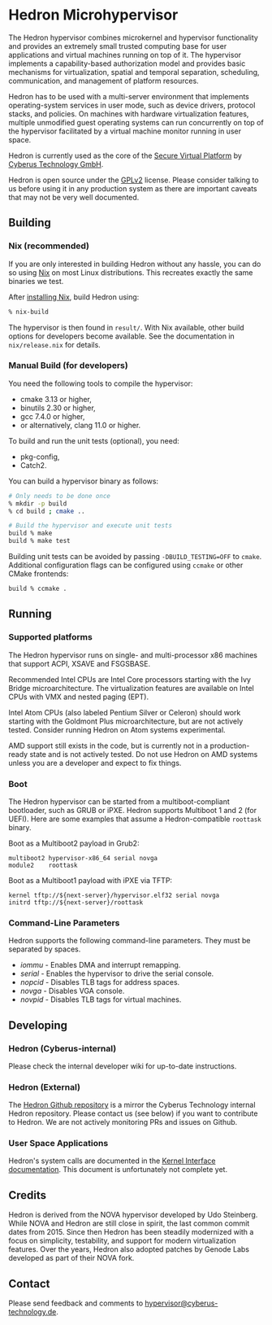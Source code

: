 # Hedron Microhypervisor

The Hedron hypervisor combines microkernel and hypervisor functionality
and provides an extremely small trusted computing base for user applications
and virtual machines running on top of it. The hypervisor implements a
capability-based authorization model and provides basic mechanisms for
virtualization, spatial and temporal separation, scheduling, communication,
and management of platform resources.

Hedron has to be used with a multi-server environment that implements
operating-system services in user mode, such as device drivers,
protocol stacks, and policies. On machines with hardware
virtualization features, multiple unmodified guest operating systems
can run concurrently on top of the hypervisor facilitated by a
virtual machine monitor running in user space.

Hedron is currently used as the core of the [Secure Virtual
Platform](https://www.cyberus-technology.de/products/svp.html) by
[Cyberus Technology GmbH](https://www.cyberus-technology.de/).

Hedron is open source under the [GPLv2](./LICENSE) license. Please
consider talking to us before using it in any production system as
there are important caveats that may not be very well documented.

## Building

### Nix (recommended)

If you are only interested in building Hedron without any hassle, you
can do so using [Nix](https://nixos.org/) on most Linux
distributions. This recreates exactly the same binaries we test.

After [installing Nix](https://nixos.org/download.html), build Hedron
using:

```sh
% nix-build
```

The hypervisor is then found in `result/`. With Nix available, other
build options for developers become available. See the documentation
in `nix/release.nix` for details.

### Manual Build (for developers)

You need the following tools to compile the hypervisor:

- cmake 3.13 or higher,
- binutils 2.30 or higher,
- gcc 7.4.0 or higher,
- or alternatively, clang 11.0 or higher.

To build and run the unit tests (optional), you need:

- pkg-config,
- Catch2.

You can build a hypervisor binary as follows:

```sh
# Only needs to be done once
% mkdir -p build
% cd build ; cmake ..

# Build the hypervisor and execute unit tests
build % make
build % make test
```

Building unit tests can be avoided by passing `-DBUILD_TESTING=OFF` to
`cmake`. Additional configuration flags can be configured using
`ccmake` or other CMake frontends:

```sh
build % ccmake .
```

## Running

### Supported platforms

The Hedron hypervisor runs on single- and multi-processor x86
machines that support ACPI, XSAVE and FSGSBASE.

Recommended Intel CPUs are Intel Core processors starting with the Ivy
Bridge microarchitecture. The virtualization features are available on
Intel CPUs with VMX and nested paging (EPT).

Intel Atom CPUs (also labeled Pentium Silver or Celeron) should work
starting with the Goldmont Plus microarchitecture, but are not
actively tested. Consider running Hedron on Atom systems experimental.

AMD support still exists in the code, but is currently not in a
production-ready state and is not actively tested. Do not use Hedron
on AMD systems unless you are a developer and expect to fix things.

### Boot

The Hedron hypervisor can be started from a multiboot-compliant
bootloader, such as GRUB or iPXE. Hedron supports Multiboot 1 and 2
(for UEFI). Here are some examples that assume a Hedron-compatible
`roottask` binary.

Boot as a Multiboot2 payload in Grub2:

```
multiboot2 hypervisor-x86_64 serial novga
module2    roottask
```

Boot as a Multiboot1 payload with iPXE via TFTP:

```
kernel tftp://${next-server}/hypervisor.elf32 serial novga
initrd tftp://${next-server}/roottask
```

### Command-Line Parameters

Hedron supports the following command-line parameters. They must be
separated by spaces.

- *iommu*	- Enables DMA and interrupt remapping.
- *serial*	- Enables the hypervisor to drive the serial console.
- *nopcid*	- Disables TLB tags for address spaces.
- *novga*  	- Disables VGA console.
- *novpid* 	- Disables TLB tags for virtual machines.

## Developing

### Hedron (Cyberus-internal)

Please check the internal developer wiki for up-to-date instructions.

### Hedron (External)

The [Hedron Github
 repository](https://github.com/cyberus-technology/hedron/) is a
 mirror the Cyberus Technology internal Hedron repository. Please
 contact us (see below) if you want to contribute to Hedron. We are
 not actively monitoring PRs and issues on Github.

### User Space Applications

Hedron's system calls are documented in the [Kernel Interface
documentation](./doc/kernel-interface.md). This document is
unfortunately not complete yet.

## Credits

Hedron is derived from the NOVA hypervisor developed by Udo
Steinberg. While NOVA and Hedron are still close in spirit, the last
common commit dates from 2015. Since then Hedron has been steadily
modernized with a focus on simplicity, testability, and support for
modern virtualization features. Over the years, Hedron also adopted
patches by Genode Labs developed as part of their NOVA fork.

## Contact

Please send feedback and comments to hypervisor@cyberus-technology.de.
